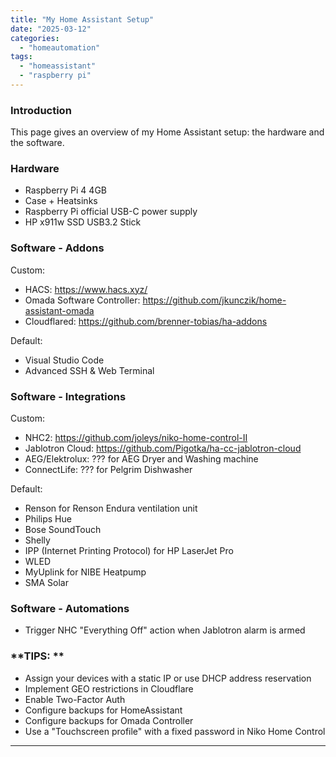 ```yaml
---
title: "My Home Assistant Setup"
date: "2025-03-12"
categories:   
  - "homeautomation"
tags: 
  - "homeassistant"
  - "raspberry pi"  
---
```


### **Introduction**  
This page gives an overview of my Home Assistant setup: the hardware and the software.

### **Hardware**  

- Raspberry Pi 4 4GB
- Case + Heatsinks
- Raspberry Pi official USB-C power supply
- HP x911w SSD USB3.2 Stick

### **Software - Addons**  

Custom:
- HACS: https://www.hacs.xyz/
- Omada Software Controller: https://github.com/jkunczik/home-assistant-omada
- Cloudflared: https://github.com/brenner-tobias/ha-addons

Default:
- Visual Studio Code
- Advanced SSH & Web Terminal


### **Software - Integrations**  

Custom:
- NHC2: https://github.com/joleys/niko-home-control-II
- Jablotron Cloud: https://github.com/Pigotka/ha-cc-jablotron-cloud
- AEG/Elektrolux: ??? for AEG Dryer and Washing machine
- ConnectLife: ??? for Pelgrim Dishwasher

Default:
- Renson for Renson Endura ventilation unit
- Philips Hue
- Bose SoundTouch
- Shelly
- IPP (Internet Printing Protocol) for HP LaserJet Pro
- WLED
- MyUplink for NIBE Heatpump
- SMA Solar

### **Software - Automations**  
- Trigger NHC "Everything Off" action when Jablotron alarm is armed

### **TIPS: **  
- Assign your devices with a static IP or use DHCP address reservation
- Implement GEO restrictions in Cloudflare
- Enable Two-Factor Auth
- Configure backups for HomeAssistant
- Configure backups for Omada Controller
- Use a "Touchscreen profile" with a fixed password in Niko Home Control

---
